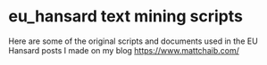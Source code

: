 # eu_hansard text mining scripts

Here are some of the original scripts and documents used in the EU Hansard posts I made on my blog https://www.mattchaib.com/

